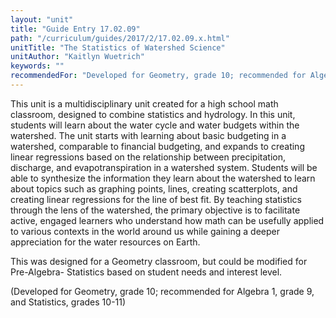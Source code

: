 ```yaml
---
layout: "unit"
title: "Guide Entry 17.02.09"
path: "/curriculum/guides/2017/2/17.02.09.x.html"
unitTitle: "The Statistics of Watershed Science"
unitAuthor: "Kaitlyn Wuetrich"
keywords: ""
recommendedFor: "Developed for Geometry, grade 10; recommended for Algebra 1, grade 9, and Statistics, grades 10-11"
---
```

<main>
 <p>
  This unit is a multidisciplinary unit created for a high school math classroom, designed to combine statistics and hydrology. In this unit, students will learn about the water cycle and water budgets within the watershed. The unit starts with learning about basic budgeting in a watershed, comparable to financial budgeting, and expands to creating linear regressions based on the relationship between precipitation, discharge, and evapotranspiration in a watershed system. Students will be able to synthesize the information they learn about the watershed to learn about topics such as graphing points, lines, creating scatterplots, and creating linear regressions for the line of best fit. By teaching statistics through the lens of the watershed, the primary objective is to facilitate active, engaged learners who understand how math can be usefully applied to various contexts in the world around us while gaining a deeper appreciation for the water resources on Earth.
 </p>
 <p>
  This was designed for a Geometry classroom, but could be modified for Pre-Algebra- Statistics based on student needs and interest level.
 </p>
 <p>
  (Developed for Geometry, grade 10; recommended for Algebra 1, grade 9, and Statistics, grades 10-11)
 </p>
</main>